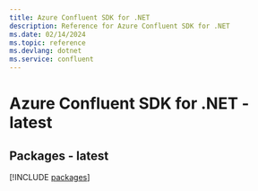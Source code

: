 ```yaml
---
title: Azure Confluent SDK for .NET
description: Reference for Azure Confluent SDK for .NET
ms.date: 02/14/2024
ms.topic: reference
ms.devlang: dotnet
ms.service: confluent
---
```

# Azure Confluent SDK for .NET - latest
## Packages - latest
[!INCLUDE [packages](confluent-index.md)]